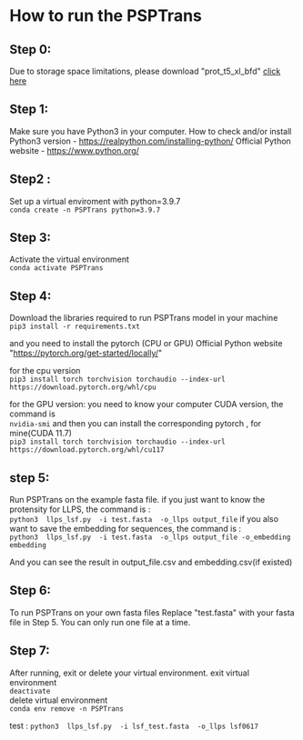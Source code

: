 # How to run the PSPTrans

## Step 0: 
Due to storage space limitations, please download "prot_t5_xl_bfd" [click here]("http://bio-comp.ucas.ac.cn/onlineserver/PSPtrans/file_down_prot_t5_xl_bfd")


## Step 1: 
Make sure you have Python3 in your computer.
How to check and/or install Python3 version - https://realpython.com/installing-python/
Official Python website - https://www.python.org/


## Step2 : 
Set up a virtual enviroment with python=3.9.7  
```conda create -n PSPTrans python=3.9.7```


## Step 3:
Activate the virtual environment  
```conda activate PSPTrans```


## Step 4: 
Download the libraries required to run PSPTrans model in your machine  
```pip3 install -r requirements.txt```

and you need to install the pytorch (CPU or GPU)
Official Python website "https://pytorch.org/get-started/locally/"

for the cpu version  
```pip3 install torch torchvision torchaudio --index-url https://download.pytorch.org/whl/cpu```

for the GPU version:
you need to know your computer CUDA version,  the command is  
```nvidia-smi```
and then you can install the corresponding pytorch , for mine(CUDA 11.7)  
```pip3 install torch torchvision torchaudio --index-url https://download.pytorch.org/whl/cu117```


## step 5: 
Run PSPTrans on the example fasta file.
if you just want to know the protensity for LLPS, the command is :   
```python3  llps_lsf.py  -i test.fasta  -o_llps output_file```
if you also want to save the embedding for sequences, the command is :  
```python3  llps_lsf.py  -i test.fasta  -o_llps output_file -o_embedding embedding```

And you can see the result in output_file.csv and embedding.csv(if existed)


## Step 6:
To run PSPTrans on your own fasta files
Replace "test.fasta" with your fasta file in Step 5. You can only run one file at a time.


## Step 7: 
After running, exit or delete your virtual environment.
exit virtual environment  
```deactivate```  
delete virtual environment  
```conda env remove -n PSPTrans```


test :
```python3  llps_lsf.py  -i lsf_test.fasta  -o_llps lsf0617```

